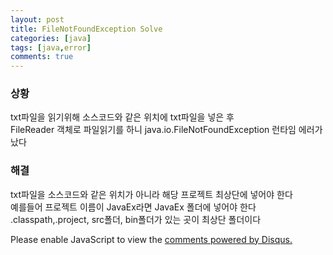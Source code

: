 ```yaml
---
layout: post
title: FileNotFoundException Solve
categories: [java]
tags: [java,error]
comments: true
---
```


### 상황
txt파일을 읽기위해 소스코드와 같은 위치에 txt파일을 넣은 후<br>
FileReader 객체로 파일읽기를 하니 java.io.FileNotFoundException 런타임 에러가 났다<br>

### 해결
txt파일을 소스코드와 같은 위치가 아니라 해당 프로젝트 최상단에 넣어야 한다<br>
예를들어 프로젝트 이름이 JavaEx라면 JavaEx 폴더에 넣어야 한다<br>
.classpath,.project, src폴더, bin폴더가 있는 곳이 최상단 폴더이다<br>


<div id="disqus_thread"></div>
<script>

/**
*  RECOMMENDED CONFIGURATION VARIA*BLES: EDIT AND UNCOMMENT THE SECTION BELOW TO INSERT DYNAMIC VALUES FROM YOUR PLATFORM OR CMS.
*  LEARN WHY DEFINING THESE VARIABLES IS IMPORTANT: https://disqus.com/admin/universalcode/#configuration-variables*/
/*
var disqus_config = function () {
this.page.url = PAGE_URL;  // Replace PAGE_URL with your page's canonical URL variable
this.page.identifier = PAGE_IDENTIFIER; // Replace PAGE_IDENTIFIER with your page's unique identifier variable
};
*/
(function() { // DON'T EDIT BELOW THIS LINE
var d = document, s = d.createElement('script');
s.src = 'https://parkwonhui.disqus.com/embed.js';
s.setAttribute('data-timestamp', +new Date());
(d.head || d.body).appendChild(s);
})();
</script>
<noscript>Please enable JavaScript to view the <a href="https://disqus.com/?ref_noscript">comments powered by Disqus.</a></noscript>
                            
